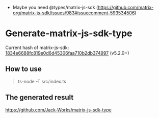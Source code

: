 -   Maybe you need @types/matrix-js-sdk (https://github.com/matrix-org/matrix-js-sdk/issues/983#issuecomment-593534506)

# Generate-matrix-js-sdk-type

Current hash of matrix-js-sdk: [1834e6688fc819e0d6d45306faa710b2db374997](https://github.com/matrix-org/matrix-js-sdk/commit/1834e6688fc819e0d6d45306faa710b2db374997) (v5.2.0+)

## How to use

> ts-node -T src/index.ts

## The generated result

https://github.com/Jack-Works/matrix-js-sdk-type
